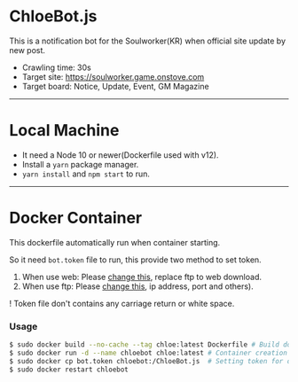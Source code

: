 # ChloeBot.js

This is a notification bot for the Soulworker(KR) when official site update by new post.

* Crawling time: 30s
* Target site: <https://soulworker.game.onstove.com>
* Target board: Notice, Update, Event, GM Magazine

---

# Local Machine

* It need a Node 10 or newer(Dockerfile used with v12).
* Install a `yarn` package manager.
* `yarn install` and `npm start` to run.

---

# Docker Container

This dockerfile automatically run when container starting.

So it need `bot.token` file to run, this provide two method to set token.

1. When use web: Please [change this](https://github.com/level120/ChloeBot.js/blob/master/Core/core.js#L30), replace ftp to web download.
2. When use ftp: Please [change this](https://github.com/level120/ChloeBot.js/blob/master/Core/ftp.js#L6), ip address, port and others).

! Token file don't contains any carriage return or white space.

### Usage

```sh
$ sudo docker build --no-cache --tag chloe:latest Dockerfile # Build dockerfile
$ sudo docker run -d --name chloebot chloe:latest # Container creation and running
$ sudo docker cp bot.token chloebot:/ChloeBot.js  # Setting token for discord
$ sudo docker restart chloebot
```